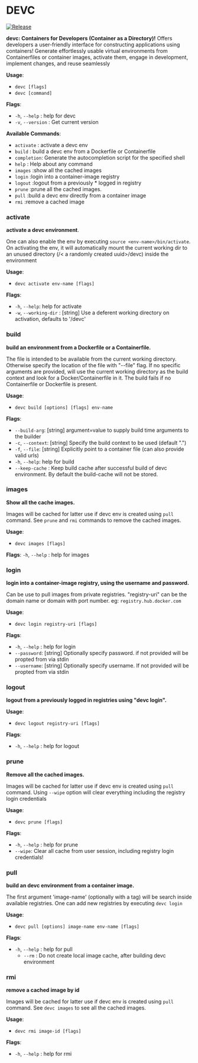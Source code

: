 # DEVC 
[![Release](https://img.shields.io/github/release/bruttazz/devc.svg?style=flat-square)](https://github.com/bruttazz/devc/releases/latest)

**devc: Containers for Developers (Container as a Directory)!**
Offers developers a user-friendly interface for constructing applications using containers! Generate effortlessly usable virtual environments from Containerfiles or container images, activate them, engage in development, implement changes, and reuse seamlessly


**Usage**:
  * `devc [flags]`
  * `devc [command]`

**Flags**:
  * `-h`, `--help` :  help for devc
  * `-v`, `--version` :  Get current version

**Available Commands**:
  * `activate` :   activate a devc env
  * `build`   :    build a devc env from a Dockerfile or Containerfile
  * `completion`:  Generate the autocompletion script for the specified shell
  * `help`       : Help about any command
  * `images`      :show all the cached images
  * `login`       :login into a container-image registry
  * `logout`      :logout from a previously * logged in registry
  * `prune`       :prune all the cached images.
  * `pull`        :build a devc env directly from a container image
  * `rmi`         :remove a cached image


### activate
**activate a devc environment**. 

One can also enable the env by executing `source <env-name>/bin/activate`.
On activating the env, it will automatically mount the current working
dir to an unused directory (/< a randomly created uuid>/devc) inside the environment

**Usage**:
  * `devc activate env-name [flags]`

**Flags**:
  * `-h`, `--help`:                 help for activate
  * `-w`, `--working-dir` : [string]   Use a deferent working directory on activation, defaults to '/devc'

### build
**build an environment from a Dockerfile or a Containerfile.**

The file is intended to be available from the current working directory. 
Otherwise specify the location of the file with "--file" flag.
If no specific arguments are provided, will use the current working directory as the 
build context and look for a Docker/Containerfile in it. The build fails if no
Containerfile or Dockerfile is present.

**Usage**:
  * `devc build [options] [flags] env-name`

**Flags**:	
* `--build-arg`: [string]  argument=value to supply build time arguments to the builder
* `-c`, `--context`: [string]             Specify the build context to be used (default ".")
* `-f`, `--file`: [string]                Explicitly point to a container file (can also provide valid urls)
* `-h`, `--help`: help for build
* `--keep-cache` : Keep build cache after successful build of devc environment. By default the build-cache will not be stored. 

### images
**Show all the cache images.** 

Images will be cached for latter use if devc env is created using `pull` command. See `prune` and `rmi` commands to remove the cached images.

**Usage**:
  * `devc images [flags]`

**Flags**:
  `-h`, `--help` :  help for images

### login
**login into a container-image registry, using the username and password.**

Can be use to pull images from private registries. "registry-uri" can be the domain name or domain with port number. eg: `registry.hub.docker.com`

**Usage**:
  * `devc login registry-uri [flags]`

**Flags**:
  * `-h`, `--help` : help for login
  * `--password`: [string]   Optionally specify password. if not provided will be propted from via stdin
  * `--username`: [string]   Optionally specify username. If not provided will be propted from via stdin

### logout
**logout from a previously logged in registries using "devc login".**

**Usage**:
  * `devc logout registry-uri [flags]`

**Flags**:
  * `-h`, `--help` :  help for logout


### prune
**Remove all the cached images.** 

Images will be cached for latter use if devc env is created using `pull` command.
Using `--wipe` option will clear everything including the registry login credentials

**Usage**:
  * `devc prune [flags]`

**Flags**:
  * `-h`, `--help`  : help for prune
  * `--wipe`:   Clear all cache from user session, including registry login credentials!

### pull
**build an devc environment from a container image.**

The first argument 'image-name' (optionally with a tag) will be search inside
available registries. One can add new registries by executing `devc login`

**Usage**:
  * `devc pull [options] image-name env-name [flags]`

**Flags**:
  * `-h`, `--help` :  help for pull
    * `--rm` :     Do not create local image cache, after building devc environment

### rmi
**remove a cached image by id**

Images will be cached for latter use if devc env is created using `pull` command. See `devc images` to see all the cached images.

**Usage**:
  * `devc rmi image-id [flags]`

**Flags**:
  * `-h`, `--help` :   help for rmi


